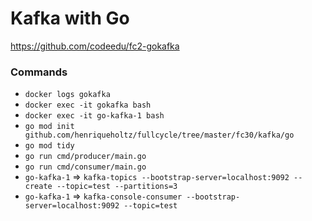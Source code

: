 # Kafka with Go

https://github.com/codeedu/fc2-gokafka

### Commands

- `docker logs gokafka`
- `docker exec -it gokafka bash`
- `docker exec -it go-kafka-1 bash`
- `go mod init github.com/henriqueholtz/fullcycle/tree/master/fc30/kafka/go`
- `go mod tidy`
- `go run cmd/producer/main.go`
- `go run cmd/consumer/main.go`
- `go-kafka-1` => `kafka-topics --bootstrap-server=localhost:9092 --create --topic=test --partitions=3`
- `go-kafka-1` => `kafka-console-consumer --bootstrap-server=localhost:9092 --topic=test`